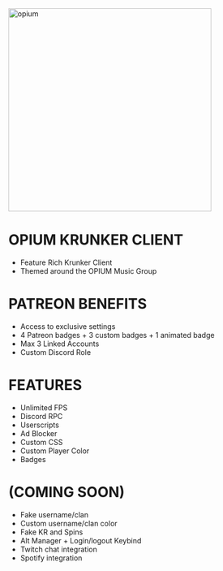 <img src="https://github.com/user-attachments/assets/dad87de3-73e3-4491-9297-1b84fbacefc2" alt="opium" width="400"/>

# OPIUM KRUNKER CLIENT
* Feature Rich Krunker Client 
* Themed around the OPIUM Music Group

# PATREON BENEFITS
* Access to exclusive settings
* 4 Patreon badges + 3 custom badges + 1 animated badge
* Max 3 Linked Accounts
* Custom Discord Role

# FEATURES
* Unlimited FPS
* Discord RPC
* Userscripts
* Ad Blocker
* Custom CSS
* Custom Player Color
* Badges

# (COMING SOON)
* Fake username/clan
* Custom username/clan color
* Fake KR and Spins
* Alt Manager + Login/logout Keybind
* Twitch chat integration
* Spotify integration
